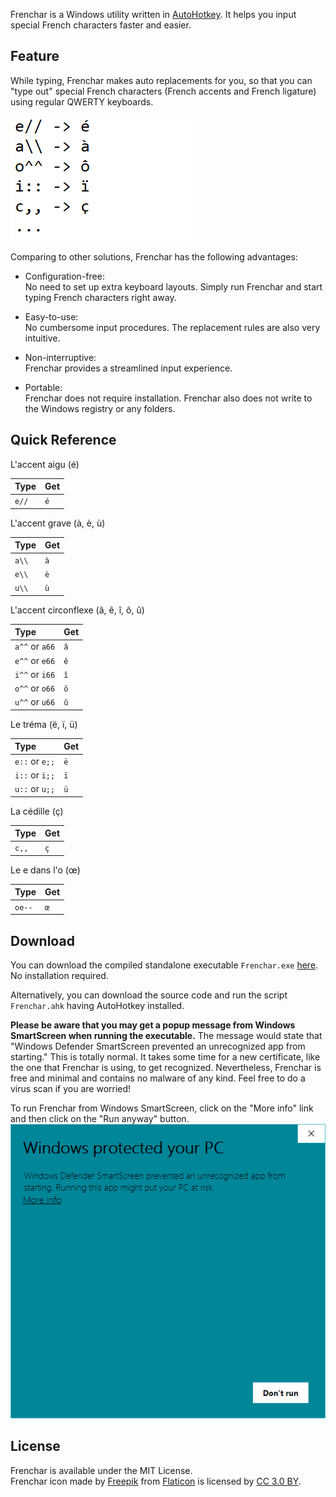 Frenchar is a Windows utility written in [AutoHotkey](https://autohotkey.com/). It helps you input special French characters faster and easier.

## Feature ##
While typing, Frenchar makes auto replacements for you, so that you can "type out" special French characters (French accents and French ligature) using regular QWERTY keyboards.

![Typing french characters using Frenchar](img/Demo_Frenchar.gif)

Comparing to other solutions, Frenchar has the following advantages:
- Configuration-free:  
No need to set up extra keyboard layouts. Simply run Frenchar and start typing French characters right away.

- Easy-to-use:  
No cumbersome input procedures. The replacement rules are also very intuitive.

- Non-interruptive:  
Frenchar provides a streamlined input experience.

- Portable:  
Frenchar does not require installation. Frenchar also does not write to the Windows registry or any folders.

## Quick Reference ##
L'accent aigu (é)

| Type  | Get |
| :---- | :-- |
| `e//` | `é` |

L'accent grave (à, è, ù)

| Type  | Get |
| :---- | :-- |
| `a\\` | `à` |
| `e\\` | `è` |
| `u\\` | `ù` |

L'accent circonflexe (â, ê, î, ô, û)

| Type           | Get |
| :------------- | :-- |
| `a^^` or `a66` | `â` |
| `e^^` or `e66` | `ê` |
| `i^^` or `i66` | `î` |
| `o^^` or `o66` | `ô` |
| `u^^` or `u66` | `û` |

Le tréma (ë, ï, ü)

| Type           | Get |
| :------------- | :-- |
| `e::` or `e;;` | `ë` |
| `i::` or `i;;` | `ï` |
| `u::` or `u;;` | `ü` |

La cédille (ç)

| Type  | Get |
| :---- | :-- |
| `c,,` | `ç` |

Le e dans l'o (œ)

| Type   | Get |
| :----- | :-- |
| `oe--` | `œ` |

## Download ##
You can download the compiled standalone executable `Frenchar.exe` [here](https://github.com/chaohershi/frenchar/releases). No installation required.

Alternatively, you can download the source code and run the script `Frenchar.ahk` having AutoHotkey installed.

**Please be aware that you may get a popup message from Windows SmartScreen when running the executable.** The message would state that "Windows Defender SmartScreen prevented an unrecognized app from starting." This is totally normal. It takes some time for a new certificate, like the one that Frenchar is using, to get recognized. Nevertheless, Frenchar is free and minimal and contains no malware of any kind. Feel free to do a virus scan if you are worried!

To run Frenchar from Windows SmartScreen, click on the "More info" link and then click on the "Run anyway" button.  
![Run Frenchar from Windows SmartScreen: Click on the "More info" link and then click on the "Run anyway" button.](img/Run_Frenchar_from_Windows_Smartscreen.gif)

## License ##
Frenchar is available under the MIT License.  
Frenchar icon made by [Freepik](https://www.flaticon.com/authors/freepik) from [Flaticon](https://www.flaticon.com/free-icon/france_299490) is licensed by [CC 3.0 BY](https://creativecommons.org/licenses/by/3.0/).
